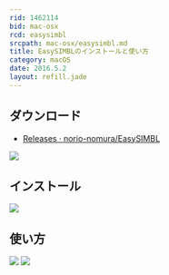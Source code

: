 ```yaml
---
rid: 1462114
bid: mac-osx
rcd: easysimbl
srcpath: mac-osx/easysimbl.md
title: EasySIMBLのインストールと使い方
category: macOS
date: 2016.5.2
layout: refill.jade
---
```


## ダウンロード
- [Releases · norio-nomura/EasySIMBL](https://github.com/norio-nomura/EasySIMBL/releases)

![](https://s3-ap-northeast-1.amazonaws.com/syon.github.io/refills/chronicle/201605/EasySIMBL-1.png)


## インストール
![](https://s3-ap-northeast-1.amazonaws.com/syon.github.io/refills/chronicle/201605/EasySIMBL-2.png)


## 使い方
![](https://s3-ap-northeast-1.amazonaws.com/syon.github.io/refills/chronicle/201605/EasySIMBL-3.png)
![](https://s3-ap-northeast-1.amazonaws.com/syon.github.io/refills/chronicle/201605/EasySIMBL-4.png)
